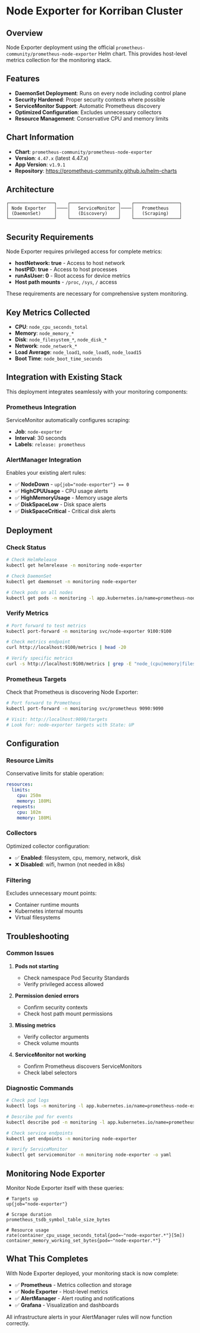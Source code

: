 # Node Exporter for Korriban Cluster

## Overview

Node Exporter deployment using the official `prometheus-community/prometheus-node-exporter` Helm chart. This provides host-level metrics collection for the monitoring stack.

## Features

- **DaemonSet Deployment**: Runs on every node including control plane
- **Security Hardened**: Proper security contexts where possible
- **ServiceMonitor Support**: Automatic Prometheus discovery
- **Optimized Configuration**: Excludes unnecessary collectors
- **Resource Management**: Conservative CPU and memory limits

## Chart Information

- **Chart**: `prometheus-community/prometheus-node-exporter`
- **Version**: `4.47.x` (latest 4.47.x)
- **App Version**: `v1.9.1`
- **Repository**: https://prometheus-community.github.io/helm-charts

## Architecture

```
┌─────────────────┐    ┌──────────────────┐    ┌─────────────────┐
│ Node Exporter   │────│   ServiceMonitor │────│   Prometheus    │
│ (DaemonSet)     │    │   (Discovery)    │    │   (Scraping)    │
└─────────────────┘    └──────────────────┘    └─────────────────┘
```

## Security Requirements

Node Exporter requires privileged access for complete metrics:

- **hostNetwork: true** - Access to host network
- **hostPID: true** - Access to host processes
- **runAsUser: 0** - Root access for device metrics
- **Host path mounts** - `/proc`, `/sys`, `/` access

These requirements are necessary for comprehensive system monitoring.

## Key Metrics Collected

- **CPU**: `node_cpu_seconds_total`
- **Memory**: `node_memory_*`
- **Disk**: `node_filesystem_*`, `node_disk_*`
- **Network**: `node_network_*`
- **Load Average**: `node_load1`, `node_load5`, `node_load15`
- **Boot Time**: `node_boot_time_seconds`

## Integration with Existing Stack

This deployment integrates seamlessly with your monitoring components:

### Prometheus Integration

ServiceMonitor automatically configures scraping:

- **Job**: `node-exporter`
- **Interval**: 30 seconds
- **Labels**: `release: prometheus`

### AlertManager Integration

Enables your existing alert rules:

- ✅ **NodeDown** - `up{job="node-exporter"} == 0`
- ✅ **HighCPUUsage** - CPU usage alerts
- ✅ **HighMemoryUsage** - Memory usage alerts
- ✅ **DiskSpaceLow** - Disk space alerts
- ✅ **DiskSpaceCritical** - Critical disk alerts

## Deployment

### Check Status

```bash
# Check HelmRelease
kubectl get helmrelease -n monitoring node-exporter

# Check DaemonSet
kubectl get daemonset -n monitoring node-exporter

# Check pods on all nodes
kubectl get pods -n monitoring -l app.kubernetes.io/name=prometheus-node-exporter -o wide
```

### Verify Metrics

```bash
# Port forward to test metrics
kubectl port-forward -n monitoring svc/node-exporter 9100:9100

# Check metrics endpoint
curl http://localhost:9100/metrics | head -20

# Verify specific metrics
curl -s http://localhost:9100/metrics | grep -E "node_(cpu|memory|filesystem)"
```

### Prometheus Targets

Check that Prometheus is discovering Node Exporter:

```bash
# Port forward to Prometheus
kubectl port-forward -n monitoring svc/prometheus 9090:9090

# Visit: http://localhost:9090/targets
# Look for: node-exporter targets with State: UP
```

## Configuration

### Resource Limits

Conservative limits for stable operation:

```yaml
resources:
  limits:
    cpu: 250m
    memory: 180Mi
  requests:
    cpu: 102m
    memory: 180Mi
```

### Collectors

Optimized collector configuration:

- ✅ **Enabled**: filesystem, cpu, memory, network, disk
- ❌ **Disabled**: wifi, hwmon (not needed in k8s)

### Filtering

Excludes unnecessary mount points:

- Container runtime mounts
- Kubernetes internal mounts
- Virtual filesystems

## Troubleshooting

### Common Issues

1. **Pods not starting**

   - Check namespace Pod Security Standards
   - Verify privileged access allowed

2. **Permission denied errors**

   - Confirm security contexts
   - Check host path mount permissions

3. **Missing metrics**

   - Verify collector arguments
   - Check volume mounts

4. **ServiceMonitor not working**
   - Confirm Prometheus discovers ServiceMonitors
   - Check label selectors

### Diagnostic Commands

```bash
# Check pod logs
kubectl logs -n monitoring -l app.kubernetes.io/name=prometheus-node-exporter

# Describe pod for events
kubectl describe pod -n monitoring -l app.kubernetes.io/name=prometheus-node-exporter

# Check service endpoints
kubectl get endpoints -n monitoring node-exporter

# Verify ServiceMonitor
kubectl get servicemonitor -n monitoring node-exporter -o yaml
```

## Monitoring Node Exporter

Monitor Node Exporter itself with these queries:

```promql
# Targets up
up{job="node-exporter"}

# Scrape duration
prometheus_tsdb_symbol_table_size_bytes

# Resource usage
rate(container_cpu_usage_seconds_total{pod=~"node-exporter.*"}[5m])
container_memory_working_set_bytes{pod=~"node-exporter.*"}
```

## What This Completes

With Node Exporter deployed, your monitoring stack is now complete:

- ✅ **Prometheus** - Metrics collection and storage
- ✅ **Node Exporter** - Host-level metrics
- ✅ **AlertManager** - Alert routing and notifications
- ✅ **Grafana** - Visualization and dashboards

All infrastructure alerts in your AlertManager rules will now function correctly.
